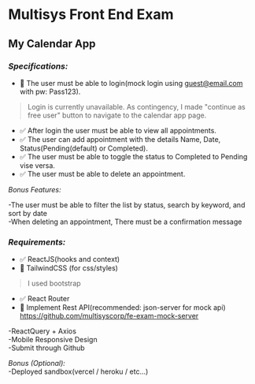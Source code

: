 # Multisys Front End Exam
## My Calendar App

  
### *Specifications:*  
  
- 🔲 The user must be able to login(mock login using guest@email.com with pw: Pass123).  
> Login is currently unavailable. As contingency, I made "continue as free user" button to navigate to the calendar app page.
- ✅ After login the user must be able to view all appointments.  
- ✅ The user can add appointment with the details Name, Date, Status(Pending(default) or Completed).  
- ✅ The user must be able to toggle the status to Completed to Pending vise versa.  
- ✅ The user must be able to delete an appointment.  
  
*Bonus Features:*  
  
-The user must be able to filter the list by status, search by keyword, and sort by date  
-When deleting an appointment, There must be a confirmation message  
  
### *Requirements:*  
- ✅ ReactJS(hooks and context)  
- 🔲 TailwindCSS (for css/styles)  
> I used bootstrap
- ✅ React Router  
- 🔲 Implement Rest API(recommended: json-server for mock api)  
https://github.com/multisyscorp/fe-exam-mock-server  
  
-ReactQuery + Axios  
-Mobile Responsive Design  
-Submit through Github  

*Bonus (Optional):*  
-Deployed sandbox(vercel / heroku / etc...)  
